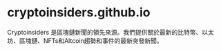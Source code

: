 # cryptoinsiders.github.io
Cryptoinsiders 是區塊鏈新聞的領先來源。我們提供關於最新的比特幣、以太坊、區塊鏈、NFTs和Altcoin趨勢和事件的最新突發新聞。
